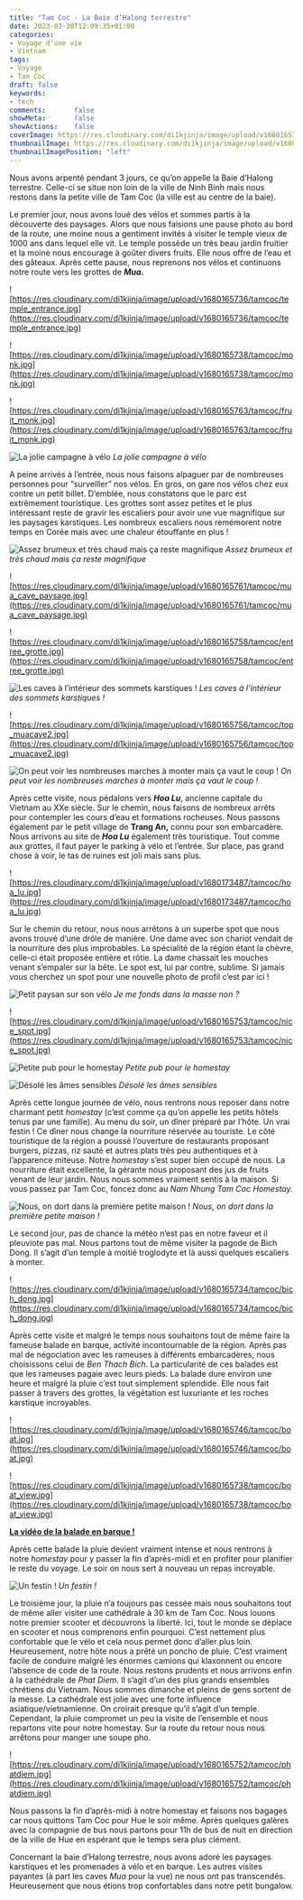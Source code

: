 ```yaml
---
title: "Tam Coc - La Baie d’Halong terrestre"
date: 2023-03-30T12:09:35+01:00
categories:
- Voyage d'une vie
- Vietnam
tags:
- Voyage
- Tam Coc
draft: false
keywords:
- tech
comments:       false
showMeta:       false
showActions:    false
coverImage: https://res.cloudinary.com/di1kjinja/image/upload/v1680165749/tamcoc/pub_homestay.jpg
thumbnailImage: https://res.cloudinary.com/di1kjinja/image/upload/v1680165746/tamcoc/boat.jpg
thumbnailImagePosition: "left"
---
```


Nous avons arpenté pendant 3 jours, ce qu’on appelle la Baie d’Halong terrestre. Celle-ci se situe non loin de la ville de Ninh Binh mais nous restons dans la petite ville de Tam Coc (la ville est au centre de la baie). 

Le premier jour, nous avons loué des vélos et sommes partis à la découverte des paysages. Alors que nous faisions une pause photo au bord de la route, une moine nous a gentiment invités à visiter le temple vieux de 1000 ans dans lequel elle vit. Le temple possède un très beau jardin fruitier et la moine nous encourage à goûter divers fruits. Elle nous offre de l’eau et des gâteaux. Après cette pause, nous reprenons nos vélos et continuons notre route vers les grottes de *****Mua.***** 

![https://res.cloudinary.com/di1kjinja/image/upload/v1680165736/tamcoc/temple_entrance.jpg](https://res.cloudinary.com/di1kjinja/image/upload/v1680165736/tamcoc/temple_entrance.jpg)

![https://res.cloudinary.com/di1kjinja/image/upload/v1680165738/tamcoc/monk.jpg](https://res.cloudinary.com/di1kjinja/image/upload/v1680165738/tamcoc/monk.jpg)

![https://res.cloudinary.com/di1kjinja/image/upload/v1680165763/tamcoc/fruit_monk.jpg](https://res.cloudinary.com/di1kjinja/image/upload/v1680165763/tamcoc/fruit_monk.jpg)

![La jolie campagne à vélo](https://res.cloudinary.com/di1kjinja/image/upload/v1680165761/tamcoc/promenade_velo.jpg)
*La jolie campagne à vélo*

A peine arrivés à l’entrée, nous nous faisons alpaguer par de nombreuses personnes pour “surveiller” nos vélos. En gros, on gare nos vélos chez eux contre un petit billet. D’emblée, nous constatons que le parc est extrêmement touristique. Les grottes sont assez petites et le plus intéressant reste de gravir les escaliers pour avoir une vue magnifique sur les paysages karstiques. Les nombreux escaliers nous remémorent notre temps en Corée mais avec une chaleur étouffante en plus ! 

![Assez brumeux et très chaud mais ça reste magnifique](https://res.cloudinary.com/di1kjinja/image/upload/v1680165755/tamcoc/view_from_top.jpg)
*Assez brumeux et très chaud mais ça reste magnifique*

![https://res.cloudinary.com/di1kjinja/image/upload/v1680165761/tamcoc/mua_cave_paysage.jpg](https://res.cloudinary.com/di1kjinja/image/upload/v1680165761/tamcoc/mua_cave_paysage.jpg)

![https://res.cloudinary.com/di1kjinja/image/upload/v1680165758/tamcoc/entree_grotte.jpg](https://res.cloudinary.com/di1kjinja/image/upload/v1680165758/tamcoc/entree_grotte.jpg)

![Les caves à l’intérieur des sommets karstiques !](https://res.cloudinary.com/di1kjinja/image/upload/v1680165736/tamcoc/cave.jpg)
*Les caves à l’intérieur des sommets karstiques !*

![https://res.cloudinary.com/di1kjinja/image/upload/v1680165756/tamcoc/top_muacave2.jpg](https://res.cloudinary.com/di1kjinja/image/upload/v1680165756/tamcoc/top_muacave2.jpg)

![On peut voir les nombreuses marches à monter mais ça vaut le coup !](https://res.cloudinary.com/di1kjinja/image/upload/v1680165737/tamcoc/sightseeing.jpg)
*On peut voir les nombreuses marches à monter mais ça vaut le coup !*

Après cette visite, nous pédalons vers *****Hoa Lu*****, ancienne capitale du Vietnam au XXe siècle. Sur le chemin, nous faisons de nombreux arrêts pour contempler les cours d’eau et formations rocheuses. Nous passons également par le petit village de **********Trang An,********** connu pour son embarcadère. Nous arrivons au site de *******Hoa Lu******* également très touristique. Tout comme aux grottes, il faut payer le parking à vélo et l’entrée. Sur place, pas grand chose à voir, le tas de ruines est joli mais sans plus. 

![https://res.cloudinary.com/di1kjinja/image/upload/v1680173487/tamcoc/hoa_lu.jpg](https://res.cloudinary.com/di1kjinja/image/upload/v1680173487/tamcoc/hoa_lu.jpg)

Sur le chemin du retour, nous nous arrêtons à un superbe spot que nous avons trouvé d’une drôle de manière. Une dame avec son chariot vendait de la nourriture des plus improbables. La spécialité de la région étant la chèvre, celle-ci était proposée entière et rôtie. La dame chassait les mouches venant s’empaler sur la bête. Le spot est, lui par contre, sublime. Si jamais vous cherchez un spot pour une nouvelle photo de profil c’est par ici !

![Petit paysan sur son vélo](https://res.cloudinary.com/di1kjinja/image/upload/v1680165734/Tam%20Coc/vietvelo.jpg)
*Je me fonds dans la masse non ?*

![https://res.cloudinary.com/di1kjinja/image/upload/v1680165753/tamcoc/nice_spot.jpg](https://res.cloudinary.com/di1kjinja/image/upload/v1680165753/tamcoc/nice_spot.jpg)

![Petite pub pour le homestay](https://res.cloudinary.com/di1kjinja/image/upload/v1680165749/tamcoc/pub_homestay.jpg)
*Petite pub pour le homestay*

![Désolé les âmes sensibles](https://res.cloudinary.com/di1kjinja/image/upload/v1680165734/tamcoc/goat.jpg)
*Désolé les âmes sensibles*

Après cette longue journée de vélo, nous rentrons nous reposer dans notre charmant petit *homestay* (c’est comme ça qu’on appelle les petits hôtels tenus par une famille). Au menu du soir, un dîner préparé par l’hôte. Un vrai festin ! Ce dîner nous change la nourriture réservée au touriste. Le côté touristique de la région a poussé l’ouverture de restaurants proposant burgers, pizzas, riz sauté et autres plats très peu authentiques et à l’apparence miteuse. Notre *homestay* s’est super bien occupé de nous. La nourriture était excellente, la gérante nous proposant des jus de fruits venant de leur jardin. Nous nous sommes vraiment sentis à la maison. Si vous passez par Tam Coc, foncez donc au *Nam Nhung Tam Coc Homestay.*

![Nous, on dort dans la première petite maison !](https://res.cloudinary.com/di1kjinja/image/upload/v1680173488/tamcoc/homestay.jpg)
*Nous, on dort dans la première petite maison !*

Le second jour, pas de chance la météo n’est pas en notre faveur et il pleuviote pas mal. Nous partons tout de même visiter la pagode de Bich Dong. Il s’agit d’un temple à moitié troglodyte et là aussi quelques escaliers à monter. 

![https://res.cloudinary.com/di1kjinja/image/upload/v1680165734/tamcoc/bich_dong.jpg](https://res.cloudinary.com/di1kjinja/image/upload/v1680165734/tamcoc/bich_dong.jpg)

Après cette visite et malgré le temps nous souhaitons tout de même faire la fameuse balade en barque, activité incontournable de la région. Après pas mal de négociation avec les rameuses à différents embarcadères, nous choisissons celui de *Ben Thach Bich*. La particularité de ces balades est que les rameuses pagaie avec leurs pieds. La balade dure environ une heure et malgré la pluie c’est tout simplement splendide. Elle nous fait passer à travers des grottes, la végétation est luxuriante et les roches karstique incroyables. 

![https://res.cloudinary.com/di1kjinja/image/upload/v1680165746/tamcoc/boat.jpg](https://res.cloudinary.com/di1kjinja/image/upload/v1680165746/tamcoc/boat.jpg)

![https://res.cloudinary.com/di1kjinja/image/upload/v1680165738/tamcoc/boat_view.jpg](https://res.cloudinary.com/di1kjinja/image/upload/v1680165738/tamcoc/boat_view.jpg)

[**La vidéo de la balade en barque !**](https://res.cloudinary.com/di1kjinja/video/upload/v1680165741/tamcoc/boat_video.mp4)


Après cette balade la pluie devient vraiment intense et nous rentrons à notre *homestay* pour y passer la fin d’après-midi et en profiter pour planifier le reste du voyage. Le soir on nous sert à nouveau un repas incroyable. 

![Un festin !](https://res.cloudinary.com/di1kjinja/image/upload/v1680165755/tamcoc/diner.jpg)
*Un festin !*

Le troisième jour, la pluie n’a toujours pas cessée mais nous souhaitons tout de même aller visiter une cathédrale à 30 km de Tam Coc. Nous louons notre premier scooter et découvrons la liberté. Ici, tout le monde se déplace en scooter et nous comprenons enfin pourquoi. C’est nettement plus confortable que le vélo et cela nous permet donc d’aller plus loin. Heureusement, notre hôte nous a prêté un poncho de pluie. C’est vraiment facile de conduire malgré les énormes camions qui klaxonnent ou encore l’absence de code de la route. Nous restons prudents et nous arrivons enfin à la cathédrale de *Phat Diem*. Il s’agit d’un des plus grands ensembles chrétiens du Vietnam. Nous sommes dimanche et pleins de gens sortent de la messe. La cathédrale est jolie avec une forte influence asiatique/vietnamienne. On croirait presque qu’il s’agit d’un temple. Cependant, la pluie compromet un peu la visite de l’ensemble et nous repartons vite pour notre homestay. Sur la route du retour nous nous arrêtons pour manger une soupe pho. 

![https://res.cloudinary.com/di1kjinja/image/upload/v1680165752/tamcoc/phatdiem.jpg](https://res.cloudinary.com/di1kjinja/image/upload/v1680165752/tamcoc/phatdiem.jpg)

Nous passons la fin d’après-midi à notre homestay et faisons nos bagages car nous quittons Tam Coc pour Hue le soir même.  Après quelques galères avec la compagnie de bus nous partons pour 11h de bus de nuit en direction de la ville de Hue en espérant que le temps sera plus clément.  

Concernant la baie d’Halong terrestre, nous avons adoré les paysages karstiques et les promenades à vélo et en barque. Les autres visites payantes (à part les caves *Mua* pour la vue) ne nous ont pas transcendés. Heureusement que nous étions trop confortables dans notre petit bungalow.
